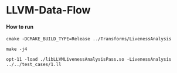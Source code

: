 # LLVM-Data-Flow

#### How to run
```
cmake -DCMAKE_BUILD_TYPE=Release ../Transforms/LivenessAnalysis
```

```
make -j4
```

```
opt-11 -load ./libLLVMLivenessAnalysisPass.so -LivenessAnalysis ../../test_cases/1.ll
```